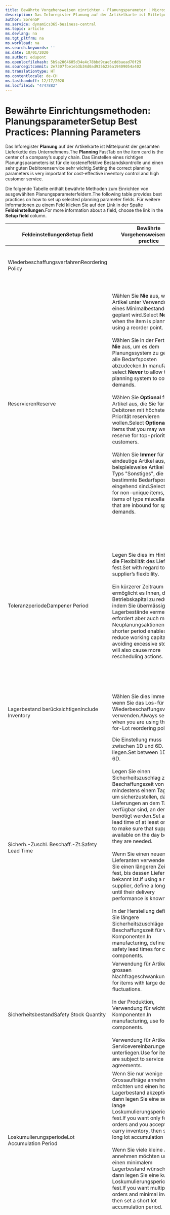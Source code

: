 ```yaml
---
title: Bewährte Vorgehensweisen einrichten - Planungsparameter | Microsoft Docs
description: Das Inforegister Planung auf der Artikelkarte ist Mittelpunkt der gesamten Lieferkette des Unternehmens. Das Einstellen eines richtigen Planungsparameters ist für die kosteneffektive Bestandskontrolle und einen sehr guten Debitorenservice sehr wichtig.
author: SorenGP
ms.service: dynamics365-business-central
ms.topic: article
ms.devlang: na
ms.tgt_pltfrm: na
ms.workload: na
ms.search.keywords: ''
ms.date: 10/01/2020
ms.author: edupont
ms.openlocfilehash: 5b9a2064605d34e4c78bbd9cae5cddbaead70f29
ms.sourcegitcommit: 2e7307fbe1eb3b34d0ad9356226a19409054a402
ms.translationtype: HT
ms.contentlocale: de-CH
ms.lasthandoff: 12/17/2020
ms.locfileid: "4747882"
---
```

# <a name="setup-best-practices-planning-parameters"></a><span data-ttu-id="22050-104">Bewährte Einrichtungsmethoden: Planungsparameter</span><span class="sxs-lookup"><span data-stu-id="22050-104">Setup Best Practices: Planning Parameters</span></span>
<span data-ttu-id="22050-105">Das Inforegister **Planung** auf der Artikelkarte ist Mittelpunkt der gesamten Lieferkette des Unternehmens.</span><span class="sxs-lookup"><span data-stu-id="22050-105">The **Planning** FastTab on the item card is the center of a company’s supply chain.</span></span> <span data-ttu-id="22050-106">Das Einstellen eines richtigen Planungsparameters ist für die kosteneffektive Bestandskontrolle und einen sehr guten Debitorenservice sehr wichtig.</span><span class="sxs-lookup"><span data-stu-id="22050-106">Setting the correct planning parameters is very important for cost-effective inventory control and high customer service.</span></span>  

 <span data-ttu-id="22050-107">Die folgende Tabelle enthält bewährte Methoden zum Einrichten von ausgewählten Planungsparameterfeldern.</span><span class="sxs-lookup"><span data-stu-id="22050-107">The following table provides best practices on how to set up selected planning parameter fields.</span></span> <span data-ttu-id="22050-108">Für weitere Informationen zu einem Feld klicken Sie auf den Link in der Spalte **Feldeinstellungen**.</span><span class="sxs-lookup"><span data-stu-id="22050-108">For more information about a field, choose the link in the **Setup field** column.</span></span>  

|<span data-ttu-id="22050-109">Feldeinstellungen</span><span class="sxs-lookup"><span data-stu-id="22050-109">Setup field</span></span>|<span data-ttu-id="22050-110">Bewährte Vorgehensweisen</span><span class="sxs-lookup"><span data-stu-id="22050-110">Best practice</span></span>|<span data-ttu-id="22050-111">Bemerkung</span><span class="sxs-lookup"><span data-stu-id="22050-111">Comment</span></span>|  
|-----------------|-------------------|-------------|  
|<span data-ttu-id="22050-112">Wiederbeschaffungsverfahren</span><span class="sxs-lookup"><span data-stu-id="22050-112">Reordering Policy</span></span>||<span data-ttu-id="22050-113">Weitere Informationen finden Sie unter [Bewährte Einrichtungsmethoden: Wiederbeschaffungsverfahren](setup-best-practices-reordering-policies.md).</span><span class="sxs-lookup"><span data-stu-id="22050-113">For more information, see [Setup Best Practices: Reordering Policies](setup-best-practices-reordering-policies.md).</span></span>|  
|<span data-ttu-id="22050-114">Reservieren</span><span class="sxs-lookup"><span data-stu-id="22050-114">Reserve</span></span>|<span data-ttu-id="22050-115">Wählen Sie **Nie** aus, wenn der Artikel unter Verwendung eines Minimalbestands geplant wird.</span><span class="sxs-lookup"><span data-stu-id="22050-115">Select **Never** when the item is planned using a reorder point.</span></span><br /><br /> <span data-ttu-id="22050-116">Wählen Sie in der Fertigung **Nie** aus, um es dem Planungssystem zu gestatten, alle Bedarfsposten abzudecken.</span><span class="sxs-lookup"><span data-stu-id="22050-116">In manufacturing, select **Never** to allow the planning system to cover all demands.</span></span><br /><br /> <span data-ttu-id="22050-117">Wählen Sie **Optional** für Artikel aus, die Sie für Debitoren mit höchster Priorität reservieren wollen.</span><span class="sxs-lookup"><span data-stu-id="22050-117">Select **Optional** for items that you may want to reserve for top-priority customers.</span></span><br /><br /> <span data-ttu-id="22050-118">Wählen Sie **Immer** für nicht eindeutige Artikel aus, wie beispielsweise Artikel des Typs "Sonstiges", die für bestimmte Bedarfsposten eingehend sind.</span><span class="sxs-lookup"><span data-stu-id="22050-118">Select **Always** for non-unique items, such as items of type miscellaneous that are inbound for specific demands.</span></span>|<span data-ttu-id="22050-119">Reservierungen wirken im Allgemeinen dem Zweck der Planung entgegen, nämlich einem Ausgleich zwischen Bedarf und Vorrat.</span><span class="sxs-lookup"><span data-stu-id="22050-119">Reservations generally counteract the purpose of planning, which is to balance demand and supply.</span></span> <span data-ttu-id="22050-120">Daher sollten Artikel, die für die Planung eingerichtet wurden, im Allgemeinen nicht reserviert werden.</span><span class="sxs-lookup"><span data-stu-id="22050-120">Therefore, items that are set up for planning should generally not be reserved.</span></span><br /><br /> <span data-ttu-id="22050-121">Wenn der Benutzer eine Lagerbestandsmenge für zukünftigen Bedarf reserviert, wird die Planungsgrundlage gestört, und der Minimalbestand funktioniert möglicherweise nicht ordnungsgemäss.</span><span class="sxs-lookup"><span data-stu-id="22050-121">If the user reserves an inventory quantity for future demand, then the planning foundation will be disturbed, and the reorder point may not work correctly.</span></span> <span data-ttu-id="22050-122">Selbst wenn der voraussichtliche Lagerbestand im Hinblick auf den Minimalbestand akzeptabel ist, stehen die Mengen möglicherweise aufgrund der Reservierung nicht zur Verfügung.</span><span class="sxs-lookup"><span data-stu-id="22050-122">Even if the projected inventory level is acceptable with regard to the reorder point, the quantities may not be available because of the reservation.</span></span>|  
|<span data-ttu-id="22050-123">Toleranzperiode</span><span class="sxs-lookup"><span data-stu-id="22050-123">Dampener Period</span></span>|<span data-ttu-id="22050-124">Legen Sie dies im Hinblick auf die Flexibilität des Lieferanten fest.</span><span class="sxs-lookup"><span data-stu-id="22050-124">Set with regard to the supplier’s flexibility.</span></span><br /><br /> <span data-ttu-id="22050-125">Ein kürzerer Zeitraum ermöglicht es Ihnen, das Betriebskapital zu reduzieren, indem Sie übermässige Lagerbestände vermeiden, erfordert aber auch mehr Neuplanungsaktionen.</span><span class="sxs-lookup"><span data-stu-id="22050-125">A shorter period enables you to reduce working capital by avoiding excessive stock, but will also cause more rescheduling actions.</span></span>|<span data-ttu-id="22050-126">Wenn der Lieferant Änderungen in letzter Minute an den Aufträgen akzeptiert, verwenden Sie eine kürzere Periode. Sie müssen jedoch weitere Neuplanungsaktionen einplanen.</span><span class="sxs-lookup"><span data-stu-id="22050-126">If the supplier accepts last-minute changes to orders, then use a shorter period, but be prepared for more rescheduling actions.</span></span> <span data-ttu-id="22050-127">Wenn für den Lieferanten eine feste Planung erforderlich ist, verwenden Sie eine möglichst lange Periode.</span><span class="sxs-lookup"><span data-stu-id="22050-127">If the supplier requires firm planning, then extend the period as much as possible.</span></span><br /><br /> <span data-ttu-id="22050-128">Informationen zur globalen Einrichtung, siehe **Toleranzperiode** under [Designdetails: Parameter Planen](design-details-planning-parameters.md)</span><span class="sxs-lookup"><span data-stu-id="22050-128">For information about the **Dampener Period** field , see [Design Details: Planning Parameters](design-details-planning-parameters.md).</span></span>|  
|<span data-ttu-id="22050-129">Lagerbestand berücksichtigen</span><span class="sxs-lookup"><span data-stu-id="22050-129">Include Inventory</span></span>|<span data-ttu-id="22050-130">Wählen Sie dies immer aus, wenn Sie das Los-für-Los-Wiederbeschaffungsverfahren verwenden.</span><span class="sxs-lookup"><span data-stu-id="22050-130">Always select when you are using the Lot-for-Lot reordering policy.</span></span>|<span data-ttu-id="22050-131">Wählen Sie dies nur in bestimmten Fällen nicht aus, beispielsweise wenn keine Lagerartikel verkäuflich sind.</span><span class="sxs-lookup"><span data-stu-id="22050-131">Do not select only in special situations, such as when inventory items are not sellable.</span></span>|  
|<span data-ttu-id="22050-132">Sicherh.-Zuschl. Beschaff.-Zt.</span><span class="sxs-lookup"><span data-stu-id="22050-132">Safety Lead Time</span></span>|<span data-ttu-id="22050-133">Die Einstellung muss zwischen 1D und 6D. liegen.</span><span class="sxs-lookup"><span data-stu-id="22050-133">Set between 1D and 6D.</span></span><br /><br /> <span data-ttu-id="22050-134">Legen Sie einen Sicherheitszuschlag zur Beschaffungszeit von mindestens einem Tag fest, um sicherzustellen, dass die Lieferungen an dem Tag verfügbar sind, an dem sie benötigt werden.</span><span class="sxs-lookup"><span data-stu-id="22050-134">Set a safety lead time of at least one day to make sure that supplies are available on the day before they are needed.</span></span><br /><br /> <span data-ttu-id="22050-135">Wenn Sie einen neuen Lieferanten verwenden, legen Sie einen längeren Zeitraum fest, bis dessen Liefertreue bekannt ist.</span><span class="sxs-lookup"><span data-stu-id="22050-135">If using a new supplier, define a longer time until their delivery performance is known.</span></span><br /><br /> <span data-ttu-id="22050-136">In der Herstellung definieren Sie längere Sicherheitszuschläge zur Beschaffungszeit für wichtige Komponenten.</span><span class="sxs-lookup"><span data-stu-id="22050-136">In manufacturing, define longer safety lead times for critical components.</span></span>|<span data-ttu-id="22050-137">Vom System geplante Lieferungen, um zu vermeiden, dass am gleichen Tag, an dem Bestand nicht lieferbar ist, Bestand nicht lieferbar ist.</span><span class="sxs-lookup"><span data-stu-id="22050-137">Supply that is planned by the system to avoid a stock-out will arrive on the same day that the stock-out occurs.</span></span> <span data-ttu-id="22050-138">Dies kann sich möglicherweise als mehrere Stunden zu spät erweisen, wenn beispielsweise der Bedarf morgens erforderlich ist und die Lieferung am Nachmittag eingeht.</span><span class="sxs-lookup"><span data-stu-id="22050-138">This may be several hours too late if, for example, the demand is needed in the morning and the supply arrives in the afternoon.</span></span> <span data-ttu-id="22050-139">**Hinweis:** Das Feld **Sicherh.-Zuschl.-Zt.** verwendet den Basiskalender.</span><span class="sxs-lookup"><span data-stu-id="22050-139">**Note:**  The **Safety Lead Time** field uses the base calendar.</span></span> <span data-ttu-id="22050-140">Daher bedeutet 14T nicht notwendigerweise zwei Wochen.</span><span class="sxs-lookup"><span data-stu-id="22050-140">Therefore, 14D is not necessarily two weeks.</span></span>|  
|<span data-ttu-id="22050-141">Sicherheitsbestand</span><span class="sxs-lookup"><span data-stu-id="22050-141">Safety Stock Quantity</span></span>|<span data-ttu-id="22050-142">Verwendung für Artikel mit grossen Nachfrageschwankungen.</span><span class="sxs-lookup"><span data-stu-id="22050-142">Use for items with large demand fluctuations.</span></span><br /><br /> <span data-ttu-id="22050-143">In der Produktion, Verwendung für wichtige Komponenten.</span><span class="sxs-lookup"><span data-stu-id="22050-143">In manufacturing, use for critical components.</span></span><br /><br /> <span data-ttu-id="22050-144">Verwendung für Artikel, die Servicevereinbarungen unterliegen.</span><span class="sxs-lookup"><span data-stu-id="22050-144">Use for items that are subject to service agreements.</span></span>|<span data-ttu-id="22050-145">Wenn das Feld **Minimalbestant** nicht ausgefüllt ist, dann dient der Sicherheitsbestand auch als Minimalbestand.</span><span class="sxs-lookup"><span data-stu-id="22050-145">If the **Reorder Point** field is not filled, then the safety stock quantity also functions as a reorder point.</span></span>|  
|<span data-ttu-id="22050-146">Loskumulierungsperiode</span><span class="sxs-lookup"><span data-stu-id="22050-146">Lot Accumulation Period</span></span>|<span data-ttu-id="22050-147">Wenn Sie nur wenige Grossaufträge annehmen möchten und einen hohen Lagerbestand akzeptieren, dann legen Sie eine sehr lange Loskumulierungsperiode fest.</span><span class="sxs-lookup"><span data-stu-id="22050-147">If you want only few big orders and you accept to carry inventory, then set a long lot accumulation period.</span></span><br /><br /> <span data-ttu-id="22050-148">Wenn Sie viele kleine Aufträge annehmen möchten und sich einen minimalem Lagerbestand wünschen, dann legen Sie eine kurze Loskumulierungsperiode fest.</span><span class="sxs-lookup"><span data-stu-id="22050-148">If you want multiple small orders and minimal inventory, then set a short lot accumulation period.</span></span>|<span data-ttu-id="22050-149">Die Loskumulierungsperiode ist im Allgemeinen die längste Periode, in der Sie über Lagerbestand verfügen.</span><span class="sxs-lookup"><span data-stu-id="22050-149">The lot accumulation period is generally the longest period that you will carry inventory.</span></span>|  
|<span data-ttu-id="22050-150">Minimalbestand</span><span class="sxs-lookup"><span data-stu-id="22050-150">Reorder Point</span></span>|<span data-ttu-id="22050-151">Ermitteln Sie den Minimalbestand auf Basis des Anforderungsprofils des Artikels.</span><span class="sxs-lookup"><span data-stu-id="22050-151">Base the reorder point on the item’s demand profile.</span></span>|<span data-ttu-id="22050-152">Wenn laut historischen Daten während einer Beschaffungszeit von sieben Tagen der durchschnittliche Bedarf des Artikels 100 Einheiten beträgt, kann der Minimalbestand auf 100 festgelegt werden.</span><span class="sxs-lookup"><span data-stu-id="22050-152">If historical data shows that the item’s average demand is 100 units during a lead time of seven days, then the reorder point can be set to 100 as a minimum.</span></span><br /><br /> <span data-ttu-id="22050-153">Das bedeutet, dass bei einer Abnahme des Lagerbestands auf unter 100 Einheiten das Planungssystem die Wiederbeschaffung des Artikels vorschlägt, da für die Wiederbeschaffung sieben Tage benötigt werden und genügend Einheiten vorhanden sein müssen, um den Bedarf in diesen sieben Tagen zu decken.</span><span class="sxs-lookup"><span data-stu-id="22050-153">This means that when the inventory level falls below 100 units, then the planning system will suggest to replenish because it takes seven days to supply the item, and there must be enough to cover the demand within those seven days.</span></span>|  
|<span data-ttu-id="22050-154">Zeitrahmen</span><span class="sxs-lookup"><span data-stu-id="22050-154">Time Bucket</span></span>|<span data-ttu-id="22050-155">Ein leeres Feld bedeutet, dass der Lagerbestand jeden Tag überprüft wird.</span><span class="sxs-lookup"><span data-stu-id="22050-155">Leave blank, meaning that the inventory level is checked every day.</span></span>|<span data-ttu-id="22050-156">Bei täglicher Überprüfung des Lagerbestands ist eine optimale Planung des Minimalbestands sichergestellt.</span><span class="sxs-lookup"><span data-stu-id="22050-156">Checking the inventory level every day ensures optimal reorder point planning.</span></span> <span data-ttu-id="22050-157">**Hinweis:** Ein Zeitrahmen von 1W bedeutet, dass der Lagerbestand möglicherweise eine Woche bevor ein Beschaffungsauftrag vorgeschlagen wird, unter dem Minimalbestand liegt.</span><span class="sxs-lookup"><span data-stu-id="22050-157">**Note:**  A time bucket of 1W means that the inventory level may be below the reorder point for one week before a supply order is suggested.</span></span>|  
|<span data-ttu-id="22050-158">Rundungspräzision</span><span class="sxs-lookup"><span data-stu-id="22050-158">Rounding Precision</span></span>|<span data-ttu-id="22050-159">In der teuren Produktion auf 0,00001 festgelegt.</span><span class="sxs-lookup"><span data-stu-id="22050-159">In expensive manufacturing, set to 0.00001.</span></span>|<span data-ttu-id="22050-160">Grosse Rundungsmengen an Ausschuss oder Materialverbrauch können zu sehr hohen Lagerkosten führen.</span><span class="sxs-lookup"><span data-stu-id="22050-160">Large rounding quantities of scrap or material consumption can amount to very large inventory costs.</span></span> <span data-ttu-id="22050-161">Es kann daher von Bedeutung sein, die kleinste Rundungspräzision festzulegen, um diese potenziellen Kosten zu minimieren.</span><span class="sxs-lookup"><span data-stu-id="22050-161">It may therefore be relevant to set the smallest rounding precision to minimize this potential cost.</span></span>|  

> [!NOTE]  
>  <span data-ttu-id="22050-162">Die bewährten Methoden zu Planungsparametern auf Artikelkarten gelten auch für dieselben Felder auf Lagerhaltungsdatenkarten.</span><span class="sxs-lookup"><span data-stu-id="22050-162">The best practices for planning parameters on item cards also apply to the same fields on SKU cards.</span></span>  
>   
>  <span data-ttu-id="22050-163">Wenn Unternehmen den Bedarf an verschiedenen Lagerorten planen, empfiehlt es sich, für jeden Standort Lagerhaltungsdaten festzulegen und den gesamten Bedarf mit einem Wert im Feld **Lagerortcode** zu erstellen.</span><span class="sxs-lookup"><span data-stu-id="22050-163">If companies plan for demand at different locations, then it is strongly advised to define SKUs for each location and that all demand is created by using a value in the **Location Code** field.</span></span> <span data-ttu-id="22050-164">Weitere Informationen finden Sie unter [Designdetails: Bedarf an leerem Lagerort](design-details-demand-at-blank-location.md)</span><span class="sxs-lookup"><span data-stu-id="22050-164">For more information, see [Design Details: Demand at Blank Location](design-details-demand-at-blank-location.md).</span></span>  

## <a name="see-also"></a><span data-ttu-id="22050-165">Siehe auch</span><span class="sxs-lookup"><span data-stu-id="22050-165">See Also</span></span>  
 <span data-ttu-id="22050-166">[Bewährte Einrichtungsmethoden: Beschaffungsplanung](setup-best-practices-supply-planning.md) </span><span class="sxs-lookup"><span data-stu-id="22050-166">[Setup Best Practices: Supply Planning](setup-best-practices-supply-planning.md) </span></span>  
 <span data-ttu-id="22050-167">[Designdetails: Vorratsplanung](design-details-supply-planning.md) </span><span class="sxs-lookup"><span data-stu-id="22050-167">[Design Details: Supply Planning](design-details-supply-planning.md) </span></span>  
 [<span data-ttu-id="22050-168">Richten Sie komplexe Anwendungsbereiche mithilfe bewährter Methoden ein</span><span class="sxs-lookup"><span data-stu-id="22050-168">Set Up Complex Application Areas Using Best Practices</span></span>](set-up-complex-application-areas-using-best-practices.md)  
 [<span data-ttu-id="22050-169">Designdetails: Bedarf an leerem Lagerort</span><span class="sxs-lookup"><span data-stu-id="22050-169">Design Details: Demand at Blank Location</span></span>](design-details-demand-at-blank-location.md)  
 <span data-ttu-id="22050-170">[Arbeiten mit [!INCLUDE[prod_short](includes/prod_short.md)]](ui-work-product.md)</span><span class="sxs-lookup"><span data-stu-id="22050-170">[Working with [!INCLUDE[prod_short](includes/prod_short.md)]](ui-work-product.md)</span></span>
